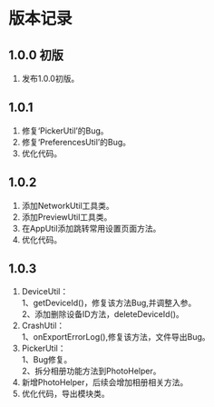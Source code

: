 # 版本记录

## 1.0.0 初版
1. 发布1.0.0初版。

## 1.0.1
1. 修复‘PickerUtil’的Bug。
2. 修复‘PreferencesUtil’的Bug。
3. 优化代码。

## 1.0.2
1. 添加NetworkUtil工具类。
2. 添加PreviewUtil工具类。
3. 在AppUtil添加跳转常用设置页面方法。
4. 优化代码。

## 1.0.3
1. DeviceUtil：   
    1、getDeviceId()，修复该方法Bug,并调整入参。   
    2、添加删除设备ID方法，deleteDeviceId()。 
2. CrashUtil：   
    1、onExportErrorLog(),修复该方法，文件导出Bug。
3. PickerUtil：   
    1、Bug修复。  
    2、拆分相册功能方法到PhotoHelper。  
4. 新增PhotoHelper，后续会增加相册相关方法。  
5. 优化代码，导出模块类。